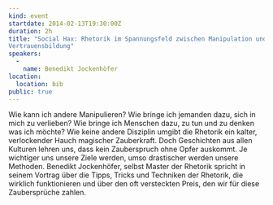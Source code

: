 ```yaml
---
kind: event
startdate: 2014-02-13T19:30:00Z
duration: 2h
title: "Social Hax: Rhetorik im Spannungsfeld zwischen Manipulation und
Vertrauensbildung"
speakers:
  -
    name: Benedikt Jockenhöfer
location:
  location: bib
public: true
---
```

Wie kann ich andere Manipulieren? Wie bringe ich jemanden dazu, sich in
mich zu verlieben? Wie bringe ich Menschen dazu, zu tun und zu denken
was ich möchte? Wie keine andere Disziplin umgibt die Rhetorik ein
kalter, verlockender Hauch magischer Zauberkraft. Doch Geschichten aus
allen Kulturen lehren uns, dass kein Zauberspruch ohne Opfer auskommt.
Je wichtiger uns unsere Ziele werden, umso drastischer werden unsere
Methoden. Benedikt Jockenhöfer, selbst Master der Rhetorik spricht in
seinem Vortrag über die Tipps, Tricks und Techniken der Rhetorik, die
wirklich funktionieren und über den oft versteckten Preis, den wir für
diese Zaubersprüche zahlen.

